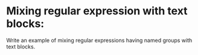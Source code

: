 # Mixing regular expression with text blocks: 
Write an example of mixing regular expressions having named groups with text blocks.